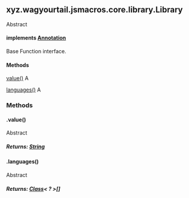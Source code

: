 

xyz.wagyourtail.jsmacros.core.library.Library
---------------------------------------------

Abstract
#### implements [Annotation](https://docs.oracle.com/javase/8/docs/api/index.html?java/lang/annotation/Annotation.html)

Base Function interface.

#### Methods

[value()](#value-)
A


[languages()](#languages-)
A



### Methods

#### .value()

Abstract

##### Returns: [String](https://docs.oracle.com/javase/8/docs/api/index.html?java/lang/String.html)



#### .languages()

Abstract

##### Returns: [Class](https://docs.oracle.com/javase/8/docs/api/index.html?java/lang/Class.html)< ? >[]




